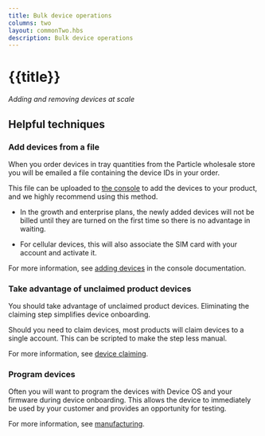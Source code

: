 ```yaml
---
title: Bulk device operations
columns: two
layout: commonTwo.hbs
description: Bulk device operations
---
```


# {{title}}

*Adding and removing devices at scale*

## Helpful techniques

### Add devices from a file

When you order devices in tray quantities from the Particle wholesale store you will be emailed a file containing the device IDs in your order. 

This file can be uploaded to [the console](https://console.particle.io/) to add the devices to your product, and we highly recommend using this method.

- In the growth and enterprise plans, the newly added devices will not be billed until they are turned on the first time so there is no advantage in waiting.

- For cellular devices, this will also associate the SIM card with your account and activate it.

For more information, see [adding devices](/getting-started/console/console/#adding-devices) in the console documentation.

### Take advantage of unclaimed product devices

You should take advantage of unclaimed product devices. Eliminating the claiming step simplifies device onboarding.

Should you need to claim devices, most products will claim devices to a single account. This can be scripted to make the step less manual.

For more information, see [device claiming](/getting-started/cloud/device-claiming/).

### Program devices

Often you will want to program the devices with Device OS and your firmware during device onboarding. This allows the device to immediately be used by your customer and provides an opportunity for testing. 

For more information, see [manufacturing](/scaling/manufacturing/manufacturing-cellular/).

